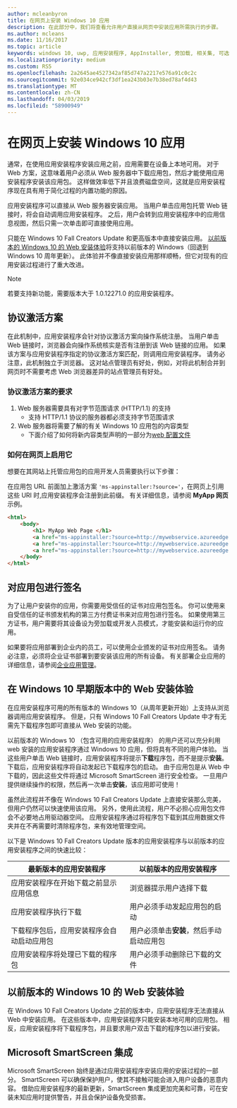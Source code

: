 ```yaml
---
author: mcleanbyron
title: 在网页上安装 Windows 10 应用
description: 在此部分中，我们将查看允许用户直接从网页中安装应用所需执行的步骤。
ms.author: mcleans
ms.date: 11/16/2017
ms.topic: article
keywords: windows 10, uwp, 应用安装程序, AppInstaller, 旁加载, 相关集, 可选包
ms.localizationpriority: medium
ms.custom: RS5
ms.openlocfilehash: 2a2645ae4527342af85d747a2217e576a91c0c2c
ms.sourcegitcommit: 92e034ce942cf3df1ea243b03e7b38ed78af4d43
ms.translationtype: MT
ms.contentlocale: zh-CN
ms.lasthandoff: 04/03/2019
ms.locfileid: "58900949"
---
```

# <a name="installing-windows-10-apps-from-a-web-page"></a>在网页上安装 Windows 10 应用

通常，在使用应用安装程序安装应用之前，应用需要在设备上本地可用。 对于 Web 方案，这意味着用户必须从 Web 服务器中下载应用包，然后才能使用应用安装程序安装该应用包。 这样做效率低下并且浪费磁盘空间，这就是应用安装程序现在具有用于简化过程的内置功能的原因。

应用安装程序可以直接从 Web 服务器安装应用。 当用户单击应用包托管 Web 链接时，将会自动调用应用安装程序。 之后，用户会转到应用安装程序中的应用信息视图，然后只需一次单击即可直接使用应用。

只能在 Windows 10 Fall Creators Update 和更高版本中直接安装应用。 [以前版本的 Windows 10 的 Web 安装体验](#web-install-experience)将支持以前版本的 Windows（回退到 Windows 10 周年更新）。 此体验并不像直接安装应用那样顺畅，但它对现有的应用安装过程进行了重大改进。

> [!NOTE]
> 若要支持新功能，需要版本大于 1.0.12271.0 的应用安装程序。

## <a name="protocol-activation-scheme"></a>协议激活方案
在此机制中，应用安装程序会针对协议激活方案向操作系统注册。 当用户单击 Web 链接时，浏览器会向操作系统核实是否有注册到该 Web 链接的应用。 如果该方案与应用安装程序指定的协议激活方案匹配，则调用应用安装程序。 请务必注意，此机制独立于浏览器。 这对站点管理员有好处，例如，对将此机制合并到网页时不需要考虑 Web 浏览器差异的站点管理员有好处。

### <a name="requirements-for-protocol-activation-scheme"></a>协议激活方案的要求

1. Web 服务器需要具有对字节范围请求 (HTTP/1.1) 的支持
    - 支持 HTTP/1.1 协议的服务器都必须支持字节范围请求
2. Web 服务器将需要了解的有关 Windows 10 应用包的内容类型
    - 下面介绍了如何将新内容类型声明的一部分为[web 配置文件](web-install-IIS.md#step-7---configure-the-web-app-for-app-package-mime-types)

### <a name="how-to-enable-this-on-a-webpage"></a>如何在网页上启用它
想要在其网站上托管应用包的应用开发人员需要执行以下步骤：

在应用包 URL 前面加上激活方案 `'ms-appinstaller:?source='`，在网页上引用这些 URI 时,应用安装程序会注册到此前缀。 有关详细信息，请参阅 **MyApp 网页**示例。
``` html
<html>
    <body>
        <h1> MyApp Web Page </h1>
        <a href="ms-appinstaller:?source=http://mywebservice.azureedge.net/HubApp.appx"> Install app package </a>
        <a href="ms-appinstaller:?source=http://mywebservice.azureedge.net/HubAppBundle.appxbundle"> Install app bundle  </a>
        <a href="ms-appinstaller:?source=http://mywebservice.azureedge.net/HubAppSet.appinstaller"> Install related set </a>
    </body>
</html>
```

## <a name="signing-the-app-package"></a>对应用包进行签名
为了让用户安装你的应用，你需要用受信任的证书对应用包签名。 你可以使用来自受信任的证书颁发机构的第三方付费证书来对应用包进行签名。 如果使用第三方证书，用户需要将其设备设为旁加载或开发人员模式，才能安装和运行你的应用。

如果要将应用部署到企业内的员工，可以使用企业颁发的证书对应用签名。 请务必注意，必须将企业证书部署到要安装该应用的所有设备。 有关部署企业应用的详细信息，请参阅[企业应用管理](https://docs.microsoft.com/windows/client-management/mdm/enterprise-app-management)。

## 在 Windows 10 早期版本中的 Web 安装体验<a name="web-install-experience"></a>

在应用安装程序可用的所有版本的 Windows 10（从周年更新开始）上支持从浏览器调用应用安装程序。 但是，只有 Windows 10 Fall Creators Update 中才有无需先下载程序包即可直接从 Web 安装的功能。  

以前版本的 Windows 10 （包含可用的应用安装程序） 的用户还可以充分利用 web 安装的应用安装程序通过 Windows 10 应用，但将具有不同的用户体验。 当这些用户单击 Web 链接时，应用安装程序将提示**下载**程序包，而不是提示**安装**。 下载后，应用安装程序将自动发起已下载程序包的启动。 由于应用包是从 Web 中下载的，因此这些文件将通过 Microsoft SmartScreen 进行安全检查。 一旦用户提供继续操作的权限，然后再一次单击**安装**，该应用即可使用！

虽然此流程并不像在 Windows 10 Fall Creators Update 上直接安装那么完美，但用户仍然可以快速使用该应用。 另外，使用此流程，用户不必担心应用包文件会不必要地占用驱动器空间。 应用安装程序通过将程序包下载到其应用数据文件夹并在不再需要时清除程序包，来有效地管理空间。

以下是 Windows 10 Fall Creators Update 版本的应用安装程序与以前版本的应用安装程序之间的快速比较：

| 最新版本的应用安装程序 | 以前版本的应用安装程序 |
|------------------------------|----------------------------------|
| 应用安装程序在开始下载之前显示应用信息 | 浏览器提示用户选择下载  |
| 应用安装程序执行下载 | 用户必须手动发起应用包的启动 |
| 下载程序包后，应用安装程序会自动启动应用包 | 用户必须单击**安装**，然后手动启动应用包 |
| 应用安装程序将处理已下载的程序包 | 用户必须手动删除已下载的文件 |

## <a name="web-install-experience-on-previous-versions-of-windows-10"></a>以前版本的 Windows 10 的 Web 安装体验 
在 Windows 10 Fall Creators Update 之前的版本中，应用安装程序无法直接从 Web 中安装应用。 在这些版本中，应用安装程序只能安装本地可用的应用包。 相反，应用安装程序将下载程序包，并且要求用户双击下载的程序包以进行安装。


## <a name="microsoft-smartscreen-integration"></a>Microsoft SmartScreen 集成

Microsoft SmartScreen 始终是通过应用安装程序安装应用的安装过程的一部分。 SmartScreen 可以确保保护用户，使其不接触可能会进入用户设备的恶意内容。 借助应用安装程序的最新更新，SmartScreen 集成更加完美和可靠，可在安装未知应用时提供警告，并且会保护设备免受损害。
